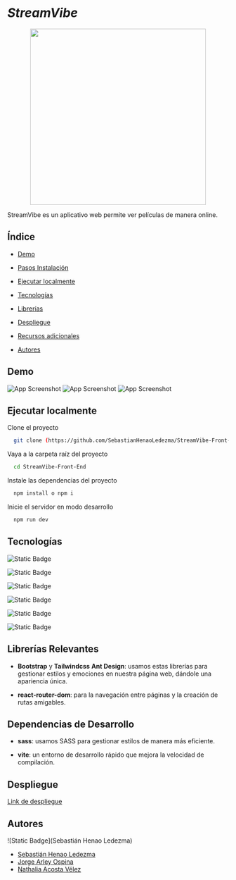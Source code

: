 # ***_StreamVibe_***
<p align="center">
<img align="center" width="400px" src="https://res.cloudinary.com/dhhyc88td/image/upload/v1716765884/Sin_t%C3%ADtulo_Post_en_Instagram_bbkjqf.png">
</p>


StreamVibe es un aplicativo web permite ver películas de manera online.

## Índice
- [Demo](#demo)

- [Pasos Instalación](#pasos-instalación)
- [Ejecutar localmente](#ejecutar-localmente)
- [Tecnologías](#tecnologías)
- [Librerías](#librerías)
- [Despliegue](#despliegue)
- [Recursos adicionales](#recursos-adicionales)
- [Autores](#autores)

## Demo
![App Screenshot]()
![App Screenshot]()
![App Screenshot]()


## Ejecutar localmente

Clone el proyecto

```bash
  git clone (https://github.com/SebastianHenaoLedezma/StreamVibe-Front-End.git)
```

Vaya a la carpeta raíz del proyecto

```bash
  cd StreamVibe-Front-End
```

Instale las dependencias del proyecto

```bash
  npm install o npm i
```

Inicie el servidor en modo desarrollo

```bash
  npm run dev
```

## Tecnologías 

![Static Badge](https://img.shields.io/badge/React-%2300D1F7?style=for-the-badge&logo=react&logoColor=%2300D1F7&color=%23133F43)

![Static Badge](https://img.shields.io/badge/Sass-%23C66394?style=for-the-badge&logo=sass&logoColor=white&color=%23C66394)

![Static Badge](https://img.shields.io/badge/Tailwind-%23334155?style=for-the-badge&logo=tailwind&logoColor=%2338BDF8&color=%23334155)

![Static Badge](https://img.shields.io/badge/AntD-%23334155?style=for-the-badge&logo=ant%20design&logoColor=white&color=%23177DFE)

![Static Badge](https://res.cloudinary.com/dhhyc88td/image/upload/v1716786259/brand_django_icon_158932_jx0rjy.png)

![Static Badge](https://res.cloudinary.com/dhhyc88td/image/upload/v1716786397/python_18894_y2shfo.png)

## Librerías Relevantes

- **Bootstrap** y **Tailwindcss** **Ant Design**: usamos estas librerías para gestionar estilos y emociones en nuestra página web, dándole una apariencia única.

- **react-router-dom**: para la navegación entre páginas y la creación de rutas amigables.


## Dependencias de Desarrollo

- **sass**: usamos SASS para gestionar estilos de manera más eficiente.

- **vite**: un entorno de desarrollo rápido que mejora la velocidad de compilación.

## Despliegue

[Link de despliegue]()


## Autores

![Static Badge](Sebastián Henao Ledezma)

- [Sebastián Henao Ledezma](https://www.linkedin.com/in/sebas-henao/)
- [Jorge Arley Ospina](https://www.linkedin.com/in/jorge-arley-ospina-7a5611125/)
- [Nathalia Acosta Vélez](https://www.linkedin.com/in/nathaliaacostav/)

